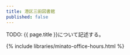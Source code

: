 ```yaml
---
title: 港区三田図書館
published: false
---
```


TODO: {{ page.title }}について記述する。

{% include libraries/minato-office-hours.html %}
